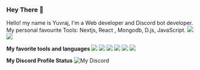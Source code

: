 ### Hey There 👋
Hello! my name is Yuvraj, I'm a Web developer and Discord bot developer. My personal favourite Tools: Nextjs, React , Mongodb, D.js, JavaScript.
![](https://img.shields.io/badge/Github-My%20Organization-blue?link=http://left&link=https://github.com/Digital-Code-Community?style=flat-square&logo=github) ![](https://img.shields.io/badge/Discord-Digital%20Code%20Community-blue?link=http://left&link=https://discord.gg/Fy5mqEBjkS?style=flat-square&logo=discord)

**My favorite tools and languages**
![](https://img.shields.io/badge/JavaScript-323330?style=for-the-badge&logo=javascript&logoColor=F7DF1E) ![](https://img.shields.io/badge/React-20232A?style=for-the-badge&logo=react&logoColor=61DAFB) ![](https://img.shields.io/badge/Tailwind_CSS-38B2AC?style=for-the-badge&logo=tailwind-css&logoColor=white) ![](https://img.shields.io/badge/MongoDB-4EA94B?style=for-the-badge&logo=mongodb&logoColor=white) ![](https://img.shields.io/badge/Node.js-43853D?style=for-the-badge&logo=node.js&logoColor=white) ![](https://img.shields.io/badge/Next-black?style=for-the-badge&logo=next.js&logoColor=white)

**My Discord Profile Status**
![My Discord](https://discord-readme-badge.vercel.app/api?id=760002115049095238)
